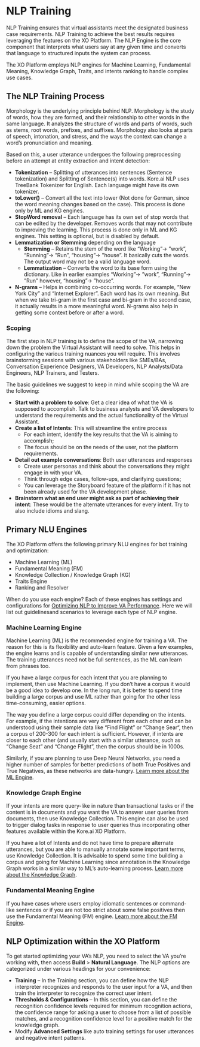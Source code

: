 # NLP Training 

NLP  Training ensures that virtual assistants meet the designated business case requirements. NLP Training to achieve the best results requires leveraging the features on the XO Platform. The NLP Engine is the core component that interprets what users say at any given time and converts that language to structured inputs the system can process.

The XO Platform employs NLP engines for Machine Learning, Fundamental Meaning, Knowledge Graph, Traits, and intents ranking to handle complex use cases. 

## The NLP Training Process

Morphology is the underlying principle behind NLP. Morphology is the study of words, how they are formed, and their relationship to other words in the same language. It analyzes the structure of words and parts of words, such as stems, root words, prefixes, and suffixes. Morphology also looks at parts of speech, intonation, and stress, and the ways the context can change a word’s pronunciation and meaning.

Based on this, a user utterance undergoes the following preprocessing before an attempt at entity extraction and intent detection:

* **Tokenization** – Splitting of utterances into sentences (Sentence tokenization) and Splitting of Sentence(s) into words. Kore.ai NLP uses TreeBank Tokenizer for English. Each language might have its own tokenizer.
* **toLower()** – Convert all the text into lower (Not done for German, since the word meaning changes based on the case). This process is done only by ML and KG engines.
* **StopWord removal** – Each language has its own set of stop words that can be edited by the developer. Removes words that may not contribute to improving the learning. This process is done only in ML and KG engines. This setting is optional, but is disabled by default.
* **Lemmatization or Stemming** depending on the language 
    * **Stemming** – Retains the stem of the word like “Working”-> ”work”, “Running”-> ”Run”, “housing”-> "house”. It basically cuts the words. The output word may not be a valid language word.
    * **Lemmatization** – Converts the word to its base form using the dictionary. Like in earlier examples “Working”-> ”work”, “Running”-> ”Run” however,  “housing”-> ”house”. 
* **N-grams** – Helps in combining co-occurring words. For example, “New York City” and “Internet Explorer”. Each word has its own meaning. But when we take tri-gram in the first case and bi-gram in the second case, it actually results in a more meaningful word. N-grams also help in getting some context before or after a word.

### Scoping

The first step in NLP training is to define the scope of the VA, narrowing down the problem the Virtual Assistant will need to solve. This helps in configuring the various training nuances you will require. This involves brainstorming sessions with various stakeholders like SMEs/BAs, Conversation Experience Designers, VA Developers, NLP Analysts/Data Engineers, NLP Trainers, and Testers.

The basic guidelines we suggest to keep in mind while scoping the VA are the following:

* **Start with a problem to solve**: Get a clear idea of what the VA is supposed to accomplish. Talk to business analysts and VA developers to understand the requirements and the actual functionality of the Virtual Assistant.
* **Create a list of Intents**: This will streamline the entire process
    * For each intent, identify the key results that the VA is aiming to accomplish;
    * The focus should be on the needs of the user, not the platform requirements.
* **Detail out example conversations**: Both user utterances and responses
    * Create user personas and think about the conversations they might engage in with your VA. 
    * Think through edge cases, follow-ups, and clarifying questions;
    * You can leverage the Storyboard feature of the platform if it has not been already used for the VA development phase.
* **Brainstorm what an end user might ask as part of achieving their intent**: These would be the alternate utterances for every intent. Try to also include idioms and slang.

## Primary NLU Engines 

The XO Platform offers the following primary NLU engines for bot training and optimization:

* Machine Learning (ML)
* Fundamental Meaning (FM)
* Knowledge Collection  / Knowledge Graph (KG)
* Traits Engine
* Ranking and Resolver

When do you use each engine? Each of these engines has settings and configurations for [Optimizing NLP to Improve VA Performance](https://developer.kore.ai/docs/bots/nlp/optimizing-bots/). Here we will list out guidelinesand scenarios to leverage each type of NLP engine.

### Machine Learning Engine

Machine Learning (ML) is the recommended engine for training a VA. The reason for this is its flexibility and auto-learn feature. Given a few examples, the engine learns and is capable of understanding similar new utterances. The training utterances need not be full sentences, as the ML can learn from phrases too.

If you have a large corpus for each intent that you are planning to implement, then use Machine Learning. If you don’t have a corpus it would be a good idea to develop one. In the long run, it is better to spend time building a large corpus and use ML rather than going for the other less time-consuming, easier options.

The way you define a large corpus could differ depending on the intents. For example, if the intentions are very different from each other and can be understood using their sample data like “Find Flight” or “Change Sear“, then a corpus of 200-300 for each intent is sufficient. However, if intents are closer to each other (and usually start with a similar utterance, such as “Change Seat” and “Change Flight”, then the corpus should be in 1000s.

Similarly, if you are planning to use Deep Neural Networks, you need a higher number of samples for better predictions of both True Positives and True Negatives, as these networks are data-hungry. [Learn more about the ML Engine](https://developer.kore.ai/docs/bots/nlp/user-utterances/).

### Knowledge Graph Engine

If your intents are more query-like in nature than transactional tasks or if the content is in documents and you want the VA to answer user queries from documents, then use Knowledge Collection. This engine can also be used to trigger dialog tasks in response to user queries thus incorporating other features available within the Kore.ai XO Platform.

If you have a lot of Intents and do not have time to prepare alternate utterances, but you are able to manually annotate some important terms, use Knowledge Collection. It is advisable to spend some time building a corpus and going for Machine Learning since annotation in the Knowledge Graph works in a similar way to ML’s auto-learning process. [Learn more about the Knowledge Graph](https://developer.kore.ai/docs/bots/nlp/knowledge-graph/).

### Fundamental Meaning Engine

If you have cases where users employ idiomatic sentences or command-like sentences or if you are not too strict about some false positives then use the Fundamental Meaning (FM) engine. [Learn more about the FM Engine](https://developer.kore.ai/docs/bots/nlp/fundamental-meaning/).

## NLP Optimization within the XO Platform

To get started optimizing your VA’s NLP, you need to select the VA you’re working with, then access  **Build** > **Natural Language**. The NLP options are categorized under various headings for your convenience:

* **Training** – In the Training section, you can define how the NLP interpreter recognizes and responds to the user input for a VA, and then train the interpreter to recognize the correct user intent.
* **Thresholds & Configurations** – In this section, you can define the recognition confidence levels required for minimum recognition actions, the confidence range for asking a user to choose from a list of possible matches, and a recognition confidence level for a positive match for the knowledge graph.
* Modify **Advanced Settings** like auto training settings for user utterances and negative intent patterns.